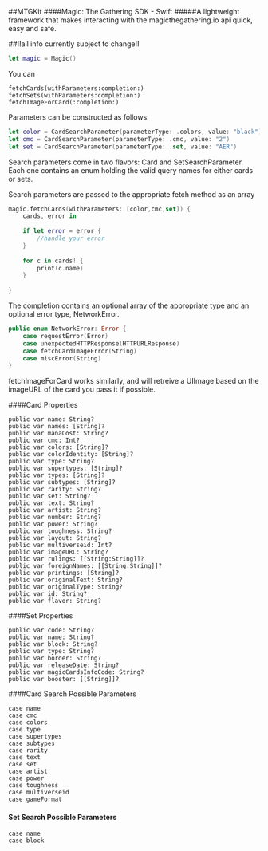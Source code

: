 ##MTGKit
####Magic: The Gathering SDK - Swift
#####A lightweight framework that makes interacting with the magicthegathering.io api quick, easy and safe. 

##!!all info currently subject to change!!

````swift
let magic = Magic()
````
You can 

````
fetchCards(withParameters:completion:)
fetchSets(withParameters:completion:)
fetchImageForCard(:completion:)
````
Parameters can be constructed as follows:

````swift
let color = CardSearchParameter(parameterType: .colors, value: "black")
let cmc = CardSearchParameter(parameterType: .cmc, value: "2")
let set = CardSearchParameter(parameterType: .set, value: "AER")
````
Search parameters come in two flavors: Card and SetSearchParameter. Each one contains an enum holding the valid query names for either cards or sets.

Search parameters are passed to the appropriate fetch method as an array

````swift
magic.fetchCards(withParameters: [color,cmc,set]) {
	cards, error in
	
	if let error = error {
		//handle your error
	}
	
	for c in cards! {
		print(c.name)
	}
	
}
````
The completion contains an optional array of the appropriate type and an optional error type, NetworkError. 

````swift
public enum NetworkError: Error {
    case requestError(Error)
    case unexpectedHTTPResponse(HTTPURLResponse)
    case fetchCardImageError(String)
    case miscError(String)
}
````

fetchImageForCard works similarly, and will retreive a UIImage based on the imageURL of the card you pass it if possible.


####Card Properties
````
public var name: String?
public var names: [String]?
public var manaCost: String?
public var cmc: Int?
public var colors: [String]?
public var colorIdentity: [String]?
public var type: String?
public var supertypes: [String]?
public var types: [String]?
public var subtypes: [String]?
public var rarity: String?
public var set: String?
public var text: String?
public var artist: String?
public var number: String?
public var power: String?
public var toughness: String?
public var layout: String?
public var multiverseid: Int?
public var imageURL: String?
public var rulings: [[String:String]]?
public var foreignNames: [[String:String]]?
public var printings: [String]?
public var originalText: String?
public var originalType: String?
public var id: String?
public var flavor: String?
````

####Set Properties
````
public var code: String?
public var name: String?
public var block: String?
public var type: String?
public var border: String?
public var releaseDate: String?
public var magicCardsInfoCode: String?
public var booster: [[String]]?
````
####Card Search Possible Parameters
````
case name
case cmc
case colors
case type
case supertypes
case subtypes
case rarity
case text
case set
case artist
case power
case toughness
case multiverseid
case gameFormat
````
#### Set Search Possible Parameters
````
case name
case block
````

